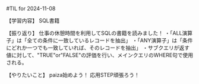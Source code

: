 #TIL for 2024-11-08

【学習内容】
SQL書籍

【振り返り】
仕事の休憩時間を利用してSQLの書籍を読みました！
・「ALL演算子」は「全ての条件に一致しているレコードを抽出」
・「ANY演算子」は「条件にどれか一つでも一致していれば、そのレコードを抽出」
・サブクエリが返す値に対して、"TRUE"or"FALSE"の評価を行い、メインクエリのWHERE句で使用される。

【やりたいこと】
paiza始めよう！
応用STEP頑張ろう！